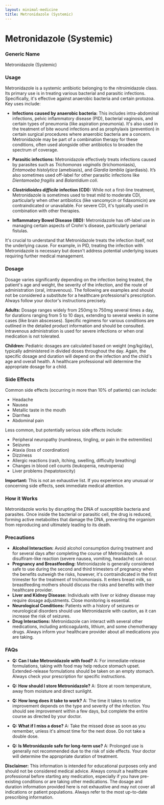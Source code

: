 ```yaml
---
layout: minimal-medicine
title: Metronidazole (Systemic)
---
```


# Metronidazole (Systemic)
### Generic Name
Metronidazole (Systemic)

### Usage

Metronidazole is a systemic antibiotic belonging to the nitroimidazole class.  Its primary use is in treating various bacterial and parasitic infections.  Specifically, it's effective against anaerobic bacteria and certain protozoa.  Key uses include:

* **Infections caused by anaerobic bacteria:**  This includes intra-abdominal infections, pelvic inflammatory disease (PID), bacterial vaginosis, and certain types of pneumonia (like aspiration pneumonia).  It's also used in the treatment of bite wound infections and as prophylaxis (prevention) in certain surgical procedures where anaerobic bacteria are a concern.  Metronidazole may be part of a combination therapy for these conditions, often used alongside other antibiotics to broaden the spectrum of coverage.

* **Parasitic infections:** Metronidazole effectively treats infections caused by parasites such as *Trichomonas vaginalis* (trichomoniasis), *Entamoeba histolytica* (amebiasis), and *Giardia lamblia* (giardiasis).  It’s also sometimes used off-label for other parasitic infections like *Dientamoeba fragilis* and *Balantidium coli*.

* ***Clostridioides difficile* infection (CDI):** While not a first-line treatment, Metronidazole is sometimes used to treat mild to moderate CDI, particularly when other antibiotics (like vancomycin or fidaxomicin) are contraindicated or unavailable.  For severe CDI, it's typically used in combination with other therapies.


* **Inflammatory Bowel Disease (IBD):**  Metronidazole has off-label use in managing certain aspects of Crohn's disease, particularly perianal fistulas.


It's crucial to understand that Metronidazole treats the infection itself, not the underlying cause. For example, in PID, treating the infection with Metronidazole is necessary but doesn't address potential underlying issues requiring further medical management.

### Dosage

Dosage varies significantly depending on the infection being treated, the patient's age and weight, the severity of the infection, and the route of administration (oral, intravenous).  The following are examples and should not be considered a substitute for a healthcare professional's prescription.  Always follow your doctor's instructions precisely.

**Adults:** Dosage ranges widely from 250mg to 750mg several times a day, for durations ranging from 5 to 10 days, extending to several weeks in some cases (like brain abscesses). Specific regimens for various conditions are outlined in the detailed product information and should be consulted.  Intravenous administration is used for severe infections or when oral medication is not tolerated.

**Children:** Pediatric dosages are calculated based on weight (mg/kg/day), typically administered in divided doses throughout the day.  Again, the specific dosage and duration will depend on the infection and the child's age and overall health.  A healthcare professional will determine the appropriate dosage for a child.


### Side Effects

Common side effects (occurring in more than 10% of patients) can include:

* Headache
* Nausea
* Metallic taste in the mouth
* Diarrhea
* Abdominal pain

Less common, but potentially serious side effects include:

* Peripheral neuropathy (numbness, tingling, or pain in the extremities)
* Seizures
* Ataxia (loss of coordination)
* Dizziness
* Allergic reactions (rash, itching, swelling, difficulty breathing)
* Changes in blood cell counts (leukopenia, neutropenia)
* Liver problems (hepatotoxicity)

**Important:**  This is not an exhaustive list. If you experience any unusual or concerning side effects, seek immediate medical attention.


### How it Works

Metronidazole works by disrupting the DNA of susceptible bacteria and parasites.  Once inside the bacterial or parasitic cell, the drug is reduced, forming active metabolites that damage the DNA, preventing the organism from reproducing and ultimately leading to its death.


### Precautions

* **Alcohol Interaction:**  Avoid alcohol consumption during treatment and for several days after completing the course of Metronidazole. A disulfiram-like reaction (severe nausea, vomiting, headache) can occur.
* **Pregnancy and Breastfeeding:** Metronidazole is generally considered safe to use during the second and third trimesters of pregnancy when the benefits outweigh the risks, however, it's contraindicated in the first trimester for the treatment of trichomoniasis. It enters breast milk, so breastfeeding mothers should discuss the risks and benefits with their healthcare provider.
* **Liver and Kidney Disease:**  Individuals with liver or kidney disease may require dosage adjustments.  Close monitoring is essential.
* **Neurological Conditions:**  Patients with a history of seizures or neurological disorders should use Metronidazole with caution, as it can increase the risk of seizures.
* **Drug Interactions:** Metronidazole can interact with several other medications, including anticoagulants, lithium, and some chemotherapy drugs.  Always inform your healthcare provider about all medications you are taking.

### FAQs

* **Q: Can I take Metronidazole with food?** A:  For immediate-release formulations, taking with food may help reduce stomach upset.  Extended-release formulations should be taken on an empty stomach. Always check your prescription for specific instructions.

* **Q: How should I store Metronidazole?** A: Store at room temperature, away from moisture and direct sunlight.

* **Q: How long does it take to work?** A:  The time it takes to notice improvement depends on the type and severity of the infection.  You should see improvement within a few days, but complete the entire course as directed by your doctor.

* **Q: What if I miss a dose?** A:  Take the missed dose as soon as you remember, unless it's almost time for the next dose.  Do not take a double dose.

* **Q: Is Metronidazole safe for long-term use?** A:  Prolonged use is generally not recommended due to the risk of side effects. Your doctor will determine the appropriate duration of treatment.


**Disclaimer:** This information is intended for educational purposes only and should not be considered medical advice.  Always consult a healthcare professional before starting any medication, especially if you have pre-existing conditions or are taking other medications.  The dosage and duration information provided here is not exhaustive and may not cover all indications or patient populations. Always refer to the most up-to-date prescribing information.
